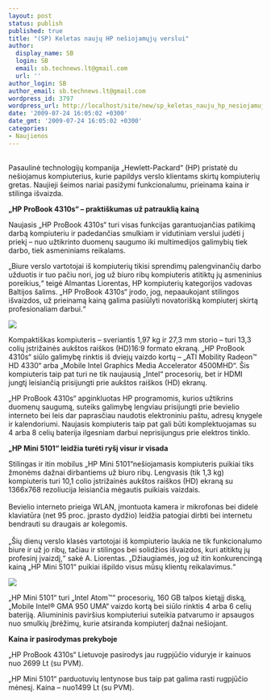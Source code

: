 ```yaml
---
layout: post
status: publish
published: true
title: "(SP) Keletas naujų HP nešiojamųjų verslui"
author:
  display_name: SB
  login: SB
  email: sb.technews.lt@gmail.com
  url: ''
author_login: SB
author_email: sb.technews.lt@gmail.com
wordpress_id: 3797
wordpress_url: http://localhost/site/new/sp_keletas_nauju_hp_nesiojamuju_verslui/
date: '2009-07-24 16:05:02 +0300'
date_gmt: '2009-07-24 16:05:02 +0300'
categories:
- Naujienos
---
```

<p>
<br />Pasaulinė technologijų kompanija „Hewlett-Packard“ (HP) pristatė du nešiojamus kompiuterius, kurie papildys verslo klientams skirtų kompiuterių gretas. Naujieji šeimos nariai pasižymi funkcionalumu, prieinama kaina ir stilinga išvaizda.</p>
<p><b>„HP ProBook 4310s“ – praktiškumas už patrauklią kainą</b></p>
<p>Naujasis „HP ProBook 4310s“ turi visas funkcijas garantuojančias patikimą darbą kompiuteriu ir padedančias smulkiam ir vidutiniam verslui judėti į priekį – nuo užtikrinto duomenų saugumo iki multimedijos galimybių tiek darbo, tiek asmeniniams reikalams.</p>
<p>„Biure verslo vartotojai iš kompiuterių tikisi sprendimų palengvinančių darbo užduotis ir tuo pačiu nori, jog už biuro ribų kompiuteris atitiktų jų asmeninius poreikius,“ teigė Almantas Liorentas, HP kompiuterių kategorijos vadovas Baltijos šalims. „HP ProBook 4310s“ įrodo, jog, nepaaukojant stilingos išvaizdos, už prieinamą kainą galima pasiūlyti novatorišką kompiuterį skirtą profesionaliam darbui.“</p>
<p><img src="http://www.part.lt/img/26de3cec98bab5cb5fcc17460135c3ee388.jpg" /></p>
<p>Kompaktiškas kompiuteris – sveriantis 1,97 kg ir 27,3 mm storio – turi 13,3 colių įstrižainės aukštos raiškos (HD)16:9  formato ekraną. „HP ProBook 4310s“ siūlo galimybę rinktis iš dviejų vaizdo kortų – „ATI Mobility Radeon™ HD 4330“ arba „Mobile Intel Graphics Media Accelerator 4500MHD“. Šis kompiuteris taip pat turi ne tik naujausią „Intel“ procesorių, bet ir HDMI jungtį leisiančią prisijungti prie aukštos raiškos (HD) ekranų.</p>
<p>„HP ProBook 4310s“ apginkluotas HP programomis, kurios užtikrins duomenų saugumą, suteiks galimybę lengviau prisijungti prie bevielio interneto bei leis dar paprasčiau naudotis elektroniniu paštu, adresų knygele ir kalendoriumi. Naujasis kompiuteris taip pat gali būti komplektuojamas su 4 arba 8 celių baterija ilgesniam darbui neprisijungus prie elektros tinklo.</p>
<p><b>„HP Mini 5101“ leidžia turėti ryšį visur ir visada</b></p>
<p>Stilingas ir itin mobilus „HP Mini 5101“nešiojamasis kompiuteris puikiai tiks žmonėms dažnai dirbantiems už biuro ribų. Lengvasis (tik 1,3 kg) kompiuteris turi 10,1 colio įstrižainės aukštos raiškos (HD) ekraną su 1366x768 rezoliucija leisiančia mėgautis puikiais vaizdais.<br />
<br />Bevielio interneto prieiga WLAN, įmontuota kamera ir mikrofonas bei didelė klaviatūra (net 95 proc. įprasto dydžio) leidžia patogiai dirbti bei internetu bendrauti su draugais ar kolegomis.<br />
<br />„Šių dienų verslo klasės vartotojai iš kompiuterio laukia ne tik funkcionalumo biure ir už jo ribų, tačiau ir stilingos bei solidžios išvaizdos, kuri atitiktų jų profesinį įvaizdį,“ sakė A. Liorentas. „Džiaugiamės, jog už itin konkurencingą kainą „HP Mini 5101“ puikiai išpildo visus mūsų klientų reikalavimus.“</p>
<p><img src="http://www.part.lt/img/8e5c7311e27c377bcdf3058e91203928395.jpg" /></p>
<p>„HP Mini 5101“ turi „Intel Atom™“ procesorių, 160 GB talpos kietąjį diską, „Mobile Intel® GMA 950 UMA“ vaizdo kortą bei siūlo rinktis 4 arba 6 celių bateriją. Aliumininis paviršius kompiuteriui suteikia patvarumo ir apsaugos nuo smulkių įbrėžimų, kurie atsiranda kompiuterį dažnai nešiojant.</p>
<p><b>Kaina ir pasirodymas prekyboje</b></p>
<p>„HP ProBook 4310s“ Lietuvoje pasirodys jau  rugpjūčio viduryje ir kainuos nuo 2699 Lt (su PVM). </p>
<p>„HP Mini 5101“ parduotuvių lentynose bus taip pat galima rasti rugpjūčio mėnesį. Kaina – nuo1499 Lt (su PVM).<br /></p>
